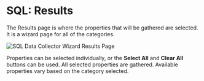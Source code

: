 # SQL: Results

The Results page is where the properties that will be gathered are selected. It is a wizard page for
all of the categories.

![SQL Data Collector Wizard Results Page](/img/versioned_docs/accessanalyzer_11.6/accessanalyzer/admin/datacollector/adinventory/results.webp)

Properties can be selected individually, or the **Select All** and **Clear All** buttons can be
used. All selected properties are gathered. Available properties vary based on the category
selected.
